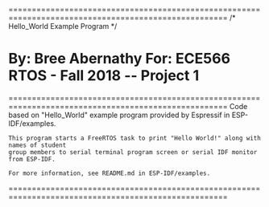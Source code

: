 =====================================================================================================
/* Hello_World Example Program */

By:		Bree Abernathy
For:	ECE566 RTOS - Fall 2018 -- Project 1
=====================================================================================================

=====================================================================================================
	Code based on "Hello_World" example program provided by Espressif in ESP-IDF/examples.
	
	This program starts a FreeRTOS task to print "Hello World!" along with names of student
	group members to serial terminal program screen or serial IDF monitor from ESP-IDF.
	
	For more information, see README.md in ESP-IDF/examples.
=====================================================================================================	
